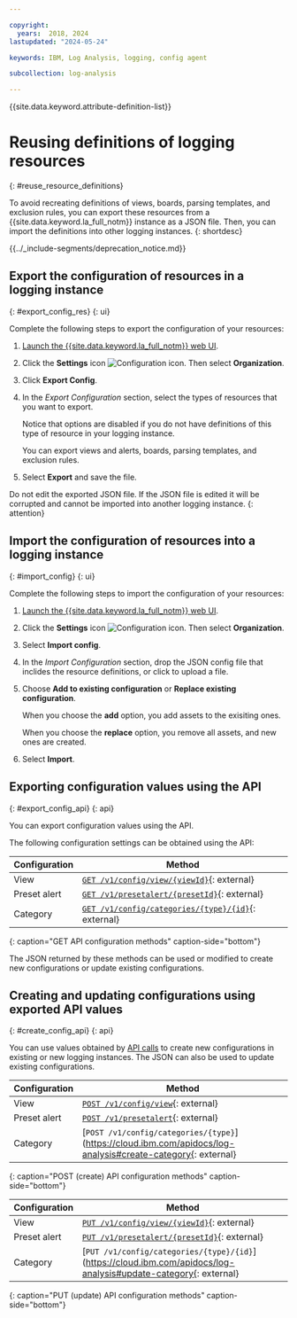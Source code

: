 ```yaml
---

copyright:
  years:  2018, 2024
lastupdated: "2024-05-24"

keywords: IBM, Log Analysis, logging, config agent

subcollection: log-analysis

---
```


{{site.data.keyword.attribute-definition-list}}

# Reusing definitions of logging resources
{: #reuse_resource_definitions}

To avoid recreating definitions of views, boards, parsing templates, and exclusion rules, you can export these resources from a {{site.data.keyword.la_full_notm}} instance as a JSON file. Then, you can import the definitions into other logging instances.
{: shortdesc}


{{../_include-segments/deprecation_notice.md}}

## Export the configuration of resources in a logging instance
{: #export_config_res}
{: ui}

Complete the following steps to export the configuration of your resources:

1. [Launch the {{site.data.keyword.la_full_notm}} web UI](/docs/log-analysis?topic=log-analysis-view_logs#view_logs_step2).

2. Click the **Settings** icon ![Configuration icon](../images/admin.png "Configuration icon"). Then select **Organization**.

3. Click **Export Config**.

4. In the *Export Configuration* section, select the types of resources that you want to export.

    Notice that options are disabled if you do not have definitions of this type of resource in your logging instance.

    You can export views and alerts, boards, parsing templates, and exclusion rules.

5. Select **Export** and save the file.

Do not edit the exported JSON file. If the JSON file is edited it will be corrupted and cannot be imported into another logging instance.
{: attention}

## Import the configuration of resources into a logging instance
{: #import_config}
{: ui}


Complete the following steps to import the configuration of your resources:

1. [Launch the {{site.data.keyword.la_full_notm}} web UI](/docs/log-analysis?topic=log-analysis-view_logs#view_logs_step2).

2. Click the **Settings** icon ![Configuration icon](../images/admin.png "Configuration icon"). Then select **Organization**.

3. Select **Import config**.

4. In the *Import Configuration* section, drop the JSON config file that inclides the resource definitions, or click to upload a file.

5. Choose **Add to existing configuration** or **Replace existing configuration**.

    When you choose the **add** option, you add assets to the exisiting ones.

    When you choose the **replace** option, you remove all assets, and new ones are created.

6. Select  **Import**.

## Exporting configuration values using the API
{: #export_config_api}
{: api}

You can export configuration values using the API.

The following configuration settings can be obtained using the API:

| Configuration | Method |
| -------------- | -------------- |
| View | [`GET /v1/config/view/{viewId}`](https://cloud.ibm.com/apidocs/log-analysis#get-view){: external} |
| Preset alert | [`GET /v1/presetalert/{presetId}`](https://cloud.ibm.com/apidocs/log-analysis#get-alert){: external} |
| Category | [`GET /v1/config/categories/{type}/{id}`](https://cloud.ibm.com/apidocs/log-analysis#get-category){: external} |
{: caption="GET API configuration methods" caption-side="bottom"}

The JSON returned by these methods can be used or modified to create new configurations or update existing configurations.


## Creating and updating configurations using exported API values
{: #create_config_api}
{: api}

You can use values obtained by [API calls](#export_config_api) to create new configurations in existing or new logging instances. The JSON can also be used to update existing configurations.

| Configuration | Method |
| -------------- | -------------- |
| View | [`POST /v1/config/view`](https://cloud.ibm.com/apidocs/log-analysis#create-view){: external} |
| Preset alert | [`POST /v1/presetalert`](https://cloud.ibm.com/apidocs/log-analysis#create-alert){: external} |
| Category | [`POST /v1/config/categories/{type}`](https://cloud.ibm.com/apidocs/log-analysis#create-category{: external} |
{: caption="POST (create) API configuration methods" caption-side="bottom"}

| Configuration | Method |
| -------------- | -------------- |
| View | [`PUT /v1/config/view/{viewId}`](https://cloud.ibm.com/apidocs/log-analysis#update-view){: external} |
| Preset alert | [`PUT /v1/presetalert/{presetId}`](https://cloud.ibm.com/apidocs/log-analysis#update-preset){: external} |
| Category | [`PUT /v1/config/categories/{type}/{id}`](https://cloud.ibm.com/apidocs/log-analysis#update-category{: external} |
{: caption="PUT (update) API configuration methods" caption-side="bottom"}
